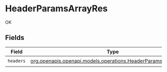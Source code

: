 # HeaderParamsArrayRes

OK


## Fields

| Field                                                                                                                  | Type                                                                                                                   | Required                                                                                                               | Description                                                                                                            |
| ---------------------------------------------------------------------------------------------------------------------- | ---------------------------------------------------------------------------------------------------------------------- | ---------------------------------------------------------------------------------------------------------------------- | ---------------------------------------------------------------------------------------------------------------------- |
| `headers`                                                                                                              | [org.openapis.openapi.models.operations.HeaderParamsArrayHeaders](../../models/operations/HeaderParamsArrayHeaders.md) | :heavy_check_mark:                                                                                                     | N/A                                                                                                                    |